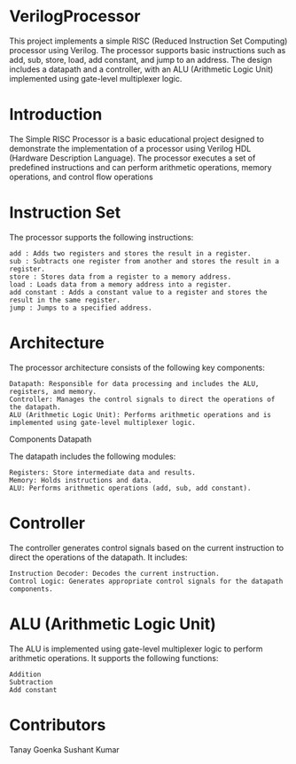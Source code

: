 # VerilogProcessor

This project implements a simple RISC (Reduced Instruction Set Computing) processor using Verilog. The processor supports basic instructions such as add, sub, store, load, add constant, and jump to an address. The design includes a datapath and a controller, with an ALU (Arithmetic Logic Unit) implemented using gate-level multiplexer logic.

# Introduction

The Simple RISC Processor is a basic educational project designed to demonstrate the implementation of a processor using Verilog HDL (Hardware Description Language). The processor executes a set of predefined instructions and can perform arithmetic operations, memory operations, and control flow operations

# Instruction Set

The processor supports the following instructions:

    add : Adds two registers and stores the result in a register.
    sub : Subtracts one register from another and stores the result in a register.
    store : Stores data from a register to a memory address.
    load : Loads data from a memory address into a register.
    add constant : Adds a constant value to a register and stores the result in the same register.
    jump : Jumps to a specified address.

# Architecture

The processor architecture consists of the following key components:

    Datapath: Responsible for data processing and includes the ALU, registers, and memory.
    Controller: Manages the control signals to direct the operations of the datapath.
    ALU (Arithmetic Logic Unit): Performs arithmetic operations and is implemented using gate-level multiplexer logic.


Components
Datapath

The datapath includes the following modules:

    Registers: Store intermediate data and results.
    Memory: Holds instructions and data.
    ALU: Performs arithmetic operations (add, sub, add constant).

# Controller

The controller generates control signals based on the current instruction to direct the operations of the datapath. It includes:

    Instruction Decoder: Decodes the current instruction.
    Control Logic: Generates appropriate control signals for the datapath components.

# ALU (Arithmetic Logic Unit)
The ALU is implemented using gate-level multiplexer logic to perform arithmetic operations. It supports the following functions:

    Addition
    Subtraction
    Add constant


# Contributors 
Tanay Goenka
Sushant Kumar

